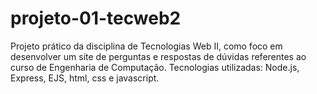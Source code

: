 # projeto-01-tecweb2
Projeto prático da disciplina de Tecnologias Web II, como foco em desenvolver um site de perguntas e respostas de dúvidas referentes ao curso de Engenharia de Computação. Tecnologias utilizadas:
Node.js, Express, EJS, html, css e javascript.
